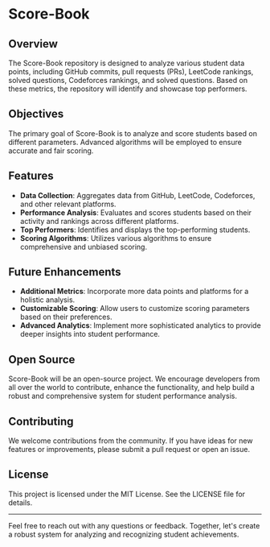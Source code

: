 # Score-Book

## Overview

The Score-Book repository is designed to analyze various student data points, including GitHub commits, pull requests (PRs), LeetCode rankings, solved questions, Codeforces rankings, and solved questions. Based on these metrics, the repository will identify and showcase top performers.

## Objectives

The primary goal of Score-Book is to analyze and score students based on different parameters. Advanced algorithms will be employed to ensure accurate and fair scoring.

## Features

- **Data Collection**: Aggregates data from GitHub, LeetCode, Codeforces, and other relevant platforms.
- **Performance Analysis**: Evaluates and scores students based on their activity and rankings across different platforms.
- **Top Performers**: Identifies and displays the top-performing students.
- **Scoring Algorithms**: Utilizes various algorithms to ensure comprehensive and unbiased scoring.

## Future Enhancements

- **Additional Metrics**: Incorporate more data points and platforms for a holistic analysis.
- **Customizable Scoring**: Allow users to customize scoring parameters based on their preferences.
- **Advanced Analytics**: Implement more sophisticated analytics to provide deeper insights into student performance.

## Open Source

Score-Book will be an open-source project. We encourage developers from all over the world to contribute, enhance the functionality, and help build a robust and comprehensive system for student performance analysis.

## Contributing

We welcome contributions from the community. If you have ideas for new features or improvements, please submit a pull request or open an issue.

## License

This project is licensed under the MIT License. See the LICENSE file for details.

---

Feel free to reach out with any questions or feedback. Together, let's create a robust system for analyzing and recognizing student achievements.